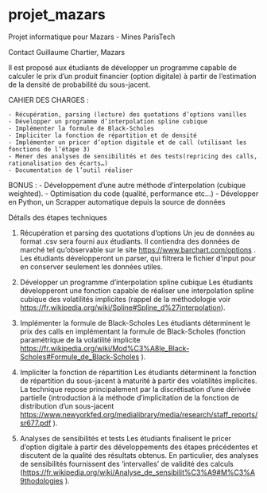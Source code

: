 # projet_mazars
Projet informatique pour Mazars - Mines ParisTech


Contact
Guillaume Chartier, Mazars


Il est proposé aux étudiants de développer un programme capable de calculer le prix d’un produit financier (option digitale) à partir de l’estimation de la densité de probabilité du sous-jacent.

CAHIER DES CHARGES :

    - Récupération, parsing (lecture) des quotations d’options vanilles
    - Développer un programme d’interpolation spline cubique
    - Implémenter la formule de Black-Scholes
    - Impliciter la fonction de répartition et de densité
    - Implémenter un pricer d’option digitale et de call (utilisant les fonctions de l’étape 3)
    - Mener des analyses de sensibilités et des tests(repricing des calls, rationalisation des écarts…)
    - Documentation de l’outil réaliser

BONUS :
    - Développement d’une autre méthode d’interpolation (cubique weighted).
    - Optimisation du code (qualité, performance etc…)
    - Développer en Python, un Scrapper automatique depuis la source de données


Détails des étapes techniques
1) Récupération et parsing des quotations d’options
Un jeu de données au format .csv sera fourni aux étudiants. Il contiendra des données de marché tel qu’observable sur le site https://www.barchart.com/options . Les étudiants développeront un parser, qui filtrera le fichier d’input pour en conserver seulement les données utiles. 


2) Développer un programme d’interpolation spline cubique
Les étudiants développeront une fonction capable de réaliser une interpolation spline cubique des volatilités implicites (rappel de la méthodologie voir https://fr.wikipedia.org/wiki/Spline#Spline_d%27interpolation).


3) Implémenter la formule de Black-Scholes
Les étudiants déterminent le prix des calls en implémentant la formule de Black-Scholes (fonction paramétrique de la volatilité implicite https://fr.wikipedia.org/wiki/Mod%C3%A8le_Black-Scholes#Formule_de_Black-Scholes ).


4) Impliciter la fonction de répartition
Les étudiants déterminent la fonction de répartition du sous-jacent à maturité à partir des volatilités implicites. La technique repose principalement par la discrétisation d’une dérivée partielle  (introduction à la méthode d’implicitation de la fonction de distribution d’un sous-jacent https://www.newyorkfed.org/medialibrary/media/research/staff_reports/sr677.pdf ).


5) Analyses de sensibilités et tests
Les étudiants finalisent le pricer d’option digitale à partir des développements des étapes précédentes et discutent de la qualité des résultats obtenus. En particulier, des analyses de sensibilités fournissent des ‘intervalles’ de validité des calculs (https://fr.wikipedia.org/wiki/Analyse_de_sensibilit%C3%A9#M%C3%A9thodologies ).